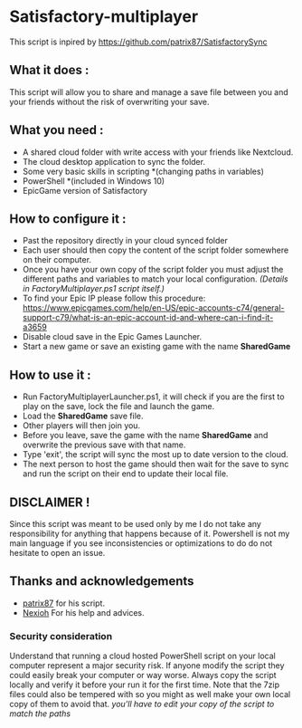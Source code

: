# Satisfactory-multiplayer

This script is inpired by https://github.com/patrix87/SatisfactorySync

## What it does : 

This script will allow you to share and manage a save file between you and your friends without the risk of overwriting your save.

## What you need : 

- A shared cloud folder with write access with your friends like Nextcloud.
- The cloud desktop application to sync the folder.
- Some very basic skills in scripting *(changing paths in variables)
- PowerShell *(included in Windows 10)
- EpicGame version of Satisfactory

## How to configure it : 

- Past the repository directly in your cloud synced folder 
- Each user should then copy the content of the script folder somewhere on their computer.
- Once you have your own copy of the script folder you must adjust the different paths and variables to match your local configuration. *(Details in FactoryMultiplayer.ps1 script itself.)*
- To find your Epic IP please follow this procedure: https://www.epicgames.com/help/en-US/epic-accounts-c74/general-support-c79/what-is-an-epic-account-id-and-where-can-i-find-it-a3659
- Disable cloud save in the Epic Games Launcher.
- Start a new game or save an existing game with the name **SharedGame**

## How to use it : 

- Run FactoryMultiplayerLauncher.ps1, it will check if you are the first to play on the save, lock the file and launch the game.
- Load the **SharedGame** save file.
- Other players will then join you.
- Before you leave, save the game with the name **SharedGame** and overwrite the previous save with that name.
- Type 'exit', the script will sync the most up to date version to the cloud.
- The next person to host the game should then wait for the save to sync and run the script on their end to update their local file.

## DISCLAIMER !

Since this script was meant to be used only by me I do not take any responsibility for anything that happens because of it.
Powershell is not my main language if you see inconsistencies or optimizations to do do not hesitate to open an issue.

## Thanks and acknowledgements

- [patrix87](https://github.com/patrix87) for his script.
- [Nexioh](https://twitter.com/Nexioh) For his help and advices.

### Security consideration 

Understand that running a cloud hosted PowerShell script on your local computer represent a major security risk. If anyone modify the script they could easily break your computer or way worse. Always copy the script locally and verify it before your run it for the first time. Note that the 7zip files could also be tempered with so you might as well make your own local copy of them to avoid that. *you'll have to edit your copy of the script to match the paths*
